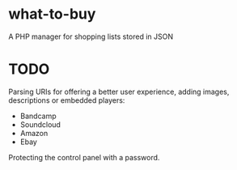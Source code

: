 # what-to-buy
A PHP manager for shopping lists stored in JSON

# TODO
Parsing URIs for offering a better user experience, adding images, descriptions or embedded players:
- Bandcamp
- Soundcloud
- Amazon
- Ebay

Protecting the control panel with a password.
